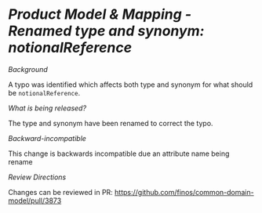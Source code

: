 # _Product Model & Mapping - Renamed type and synonym: notionalReference_

_Background_

A typo was identified which affects both type and synonym for what should be `notionalReference`.

_What is being released?_

The type and synonym have been renamed to correct the typo.

_Backward-incompatible_

This change is backwards incompatible due an attribute name being rename

_Review Directions_

Changes can be reviewed in PR: https://github.com/finos/common-domain-model/pull/3873

